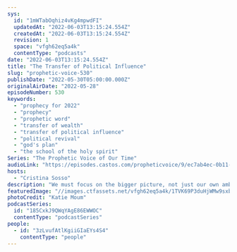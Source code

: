 ```yaml
---
sys:
  id: "1mWTabOqhiz4vKg4mpwdFI"
  updatedAt: "2022-06-03T13:15:24.554Z"
  createdAt: "2022-06-03T13:15:24.554Z"
  revision: 1
  space: "vfgh62eq5a4k"
  contentType: "podcasts"
date: "2022-06-03T13:15:24.554Z"
title: "The Transfer of Political Influence"
slug: "prophetic-voice-530"
publishDate: "2022-05-30T05:00:00.000Z"
originalAirDate: "2022-05-28"
episodeNumber: 530
keywords:
  - "prophecy for 2022"
  - "prophecy"
  - "prophetic word"
  - "transfer of wealth"
  - "transfer of political influence"
  - "political revival"
  - "god's plan"
  - "the school of the holy spirit"
Series: "The Prophetic Voice of Our Time"
audioLink: "https://episodes.castos.com/propheticvoice/9/ec7ab4ec-0b11-4df5-91fc-f5c458b84c45/05-28-29-22-The-Prophetic-Voice-of-Our-Time-mixdown-.mp3"
hosts:
  - "Cristina Sosso"
description: "We must focus on the bigger picture, not just our own ambitions; we must go after God's plan and purpose for this country. Everything we do-- our vision, our purpose, how we execute things-- must come from Him, because we cannot process or achieve it with our own understanding. As long as we focus on Him and His people, the transfer of political influence to the Body of Christ will coincide with the transfer of wealth. We must be faithful now, and let the Holy Spirit teach us. Exciting things are ahead!"
featuredImage: "//images.ctfassets.net/vfgh62eq5a4k/1TVK69P3duHjWMw9sxbnB/9319270fdb972a5575de8e3230691910/katie-moum-o0kbc907i20-unsplash__1_.jpg"
photoCredit: "Katie Moum"
podcastSeries:
  id: "185CxkJ9QWqYAgE86EWWOC"
  contentType: "podcastSeries"
people:
  - id: "3zLvufAtlKgiiGIaEYs4S4"
    contentType: "people"
---
```

